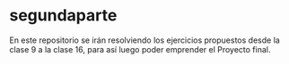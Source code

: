 # segundaparte
En este repositorio se irán resolviendo los ejercicios propuestos desde la clase 9 a la clase 16, para así luego poder emprender el Proyecto final.